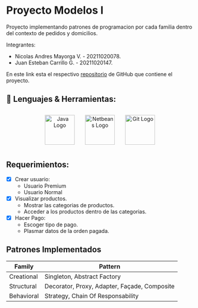 # Proyecto Modelos I

Proyecto implementando patrones de programacion por cada familia dentro del contexto de pedidos y domicilios.

Integrantes:

- Nicolas Andres Mayorga V. - 20211020078.
- Juan Esteban Carrillo G. - 20211020147.

En este link esta el respectivo [repositorio](https://github.com/Git-Darkmoon/Proyecto_Modelos_I) de GitHub que contiene el proyecto.

## 🧰 Lenguajes & Herramientas:

<p align="center">
<img src="https://brandslogos.com/wp-content/uploads/images/large/java-logo-1.png" alt="Java Logo" height="80" style="vertical-align:top; margin:12px">
<img src="https://upload.wikimedia.org/wikipedia/commons/thumb/9/98/Apache_NetBeans_Logo.svg/444px-Apache_NetBeans_Logo.svg.png" alt="Netbeans Logo" height="80" style="vertical-align:top; margin:12px">
<img src="https://git-scm.com/images/logos/downloads/Git-Icon-1788C.png" alt="Git Logo" height="80" style="vertical-align:top; margin:12px">
<p/>

## Requerimientos:

- [x] Crear usuario:
  - Usuario Premium
  - Usuario Normal
- [x] Visualizar productos.
  - Mostrar las categorias de productos.
  - Acceder a los productos dentro de las categorias.
- [x] Hacer Pago:
  - Escoger tipo de pago.
  - Plasmar datos de la orden pagada.

## Patrones Implementados

| Family     | Pattern                            |
| ---------- | ---------------------------------- |
| Creational | Singleton, Abstract Factory        |
| Structural | Decorator, Proxy, Adapter, Façade, Composite |
| Behavioral | Strategy, Chain Of Responsability  |
